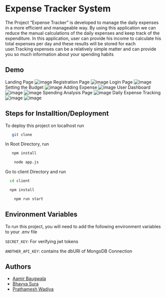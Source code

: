 
# Expense Tracker System

The Project “Expense Tracker” is developed to manage the daily expenses in a more
efficient and manageable way. By using this application we can reduce the manual calculations of the daily
expenses and keep track of the expenditure. In this application, user can provide his income to calculate his
total expenses per day and these results will be stored for each user.Tracking expenses can be a relatively simple matter and can provide you so much information about your spending habits 


## Demo
Landing Page
![image](https://user-images.githubusercontent.com/84448909/204596854-238d37bf-66b1-4da4-a315-102aee440c86.png)
Registration Page
![image](https://user-images.githubusercontent.com/84448909/204597187-1f5ae7fa-f5bb-4254-ac93-4e5d7695549f.png)
Login Page
![image](https://user-images.githubusercontent.com/84448909/204597310-f53961a5-de41-4be1-befc-4d218bb5e508.png)
Setting the Budget
![image](https://user-images.githubusercontent.com/84448909/204598415-7f02ecab-6c0e-4069-a602-7b55c262901a.png)
Adding Expense
![image](https://user-images.githubusercontent.com/84448909/204598276-ad9d9bdc-102b-465e-8427-f0030699b4db.png)
User Dashboard
![image](https://user-images.githubusercontent.com/84448909/204597596-a2f3f709-1c8c-4ea4-9e40-c471a9ed339c.png)
![image](https://user-images.githubusercontent.com/84448909/204597684-8e15c164-6158-47e6-bd76-3b712e59e334.png)
Spending Analysis Page
![image](https://user-images.githubusercontent.com/84448909/204597854-eeee0973-008e-4ab6-a4c1-6199c3560edc.png)
Daily Expense Tracking
![image](https://user-images.githubusercontent.com/84448909/204598624-4040878e-1435-46ec-be3f-f61e91d90b28.png)
![image](https://user-images.githubusercontent.com/84448909/204598685-4f58e325-02d5-464e-9022-333a4b9a9425.png)


## Steps for Installtion/Deployment

To deploy this project on localhost run

```bash
   git clone
```
In Root Directory, run
```bash
   npm install
```
```bash
    node app.js
```
Go to client Directory and run
```bash
  cd client
  ```
```bash
  npm install
  ```
```bash
    npm run start
  ```

## Environment Variables

To run this project, you will need to add the following environment variables to your .env file

`SECRET_KEY`: For verifying jwt tokens

`ANOTHER_API_KEY`: contains the dbURl of MongoDB Connection


## Authors

- [Aamir Baugwala](https://www.github.com/Aamir2709)
- [Bhavya Sura](https://www.github.com/Baboon12)
- [Prathamesh Wadiya](https://www.github.com/PrathmeshDineshWadiya)

